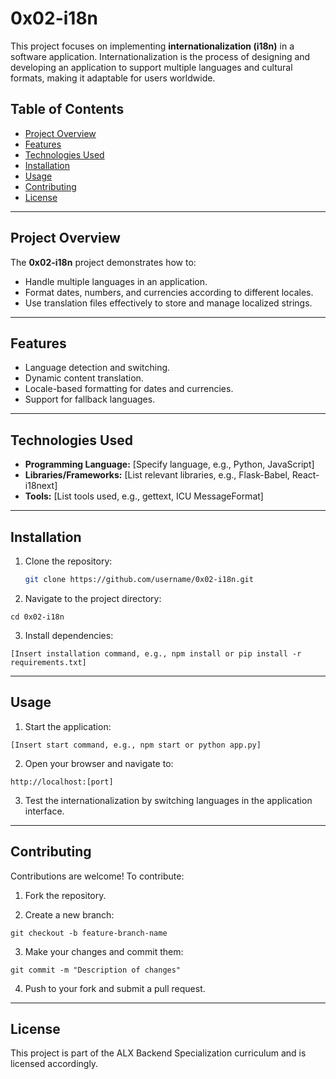 # 0x02-i18n

This project focuses on implementing **internationalization (i18n)** in a software application. Internationalization is the process of designing and developing an application to support multiple languages and cultural formats, making it adaptable for users worldwide.

## Table of Contents
- [Project Overview](#project-overview)
- [Features](#features)
- [Technologies Used](#technologies-used)
- [Installation](#installation)
- [Usage](#usage)
- [Contributing](#contributing)
- [License](#license)

---

## Project Overview

The **0x02-i18n** project demonstrates how to:
- Handle multiple languages in an application.
- Format dates, numbers, and currencies according to different locales.
- Use translation files effectively to store and manage localized strings.

---

## Features
- Language detection and switching.
- Dynamic content translation.
- Locale-based formatting for dates and currencies.
- Support for fallback languages.

---

## Technologies Used
- **Programming Language:** [Specify language, e.g., Python, JavaScript]
- **Libraries/Frameworks:** [List relevant libraries, e.g., Flask-Babel, React-i18next]
- **Tools:** [List tools used, e.g., gettext, ICU MessageFormat]

---

## Installation
1. Clone the repository:
   ```bash
   git clone https://github.com/username/0x02-i18n.git
   ```

2. Navigate to the project directory:
```
cd 0x02-i18n
```

3. Install dependencies:
```
[Insert installation command, e.g., npm install or pip install -r requirements.txt]
```

---

## Usage

1. Start the application:
```
[Insert start command, e.g., npm start or python app.py]
```

2. Open your browser and navigate to:
```
http://localhost:[port]
```

3. Test the internationalization by switching languages in the application interface.

---

## Contributing

Contributions are welcome! To contribute:

1. Fork the repository.


2. Create a new branch:
```
git checkout -b feature-branch-name
```

3. Make your changes and commit them:
```
git commit -m "Description of changes"
```

4. Push to your fork and submit a pull request.

---

## License

This project is part of the ALX Backend Specialization curriculum and is licensed accordingly.
